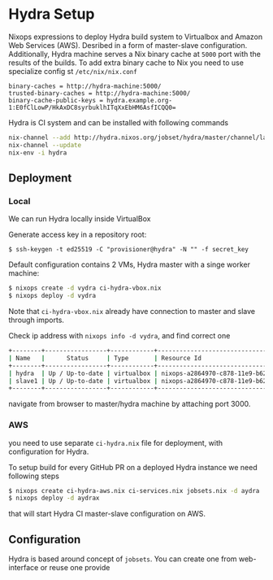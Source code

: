 # Hydra Setup

Nixops expressions to deploy Hydra build system to Virtualbox and Amazon Web Services (AWS). Desribed in a form of master-slave configuration. Additionally, Hydra machine serves a Nix binary cache at `5000` port with the results of
the builds. To add extra binary cache to Nix you need to use specialize config st `/etc/nix/nix.conf`

```
binary-caches = http://hydra-machine:5000/
trusted-binary-caches = http://hydra-machine:5000/
binary-cache-public-keys = hydra.example.org-1:E0fClLowP/HkAxDC8syrbuklhITqXxEbHM6AsfICQQ0=
```

Hydra is CI system and can be installed with following commands

```bash
nix-channel --add http://hydra.nixos.org/jobset/hydra/master/channel/latest
nix-channel --update
nix-env -i hydra
```

## Deployment
### Local

We can run Hydra locally inside VirtualBox

Generate access key in a repository root:

```
$ ssh-keygen -t ed25519 -C "provisioner@hydra" -N "" -f secret_key
```

Default configuration contains 2 VMs, Hydra master with a singe worker machine:

```bash
$ nixops create -d vydra ci-hydra-vbox.nix
$ nixops deploy -d vydra
```

Note that `ci-hydra-vbox.nix` already have connection to master and slave through imports.

Check ip address with `nixops info -d vydra`, and find correct one
```bash
+--------+-----------------+------------+----------------------------------------------------+----------------+
| Name   |      Status     | Type       | Resource Id                                        | IP address     |
+--------+-----------------+------------+----------------------------------------------------+----------------+
| hydra  | Up / Up-to-date | virtualbox | nixops-a2864970-c878-11e9-b626-f8cab8605876-hydra  | 192.168.56.103 |
| slave1 | Up / Up-to-date | virtualbox | nixops-a2864970-c878-11e9-b626-f8cab8605876-slave1 | 192.168.56.102 |
+--------+-----------------+------------+----------------------------------------------------+----------------+
```

navigate from browser to master/hydra machine by attaching port 3000.

### AWS

you need to use separate `ci-hydra.nix` file for deployment, with configuration for Hydra.

To setup build for every GitHub PR on a deployed Hydra instance we need following steps

```bash
$ nixops create ci-hydra-aws.nix ci-services.nix jobsets.nix -d aydra
$ nixops deploy -d aydrax
```
that will start Hydra CI master-slave configuration on AWS.

## Configuration

Hydra is based around concept of `jobsets`. You can create one from web-interface or reuse one provide
